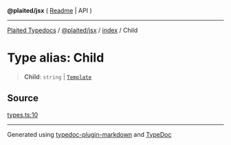 **@plaited/jsx** ( [Readme](../../README.md) \| API )

***

[Plaited Typedocs](../../../../modules.md) / [@plaited/jsx](../../modules.md) / [index](../README.md) / Child

# Type alias: Child

> **Child**: `string` \| [`Template`](Template.md)

## Source

[types.ts:10](https://github.com/plaited/plaited/blob/d85458a/libs/jsx/src/types.ts#L10)

***

Generated using [typedoc-plugin-markdown](https://www.npmjs.com/package/typedoc-plugin-markdown) and [TypeDoc](https://typedoc.org/)
